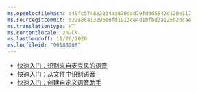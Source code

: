 ```yaml
---
ms.openlocfilehash: c49fc5748e2234aa870dad79fd0d5842d120e117
ms.sourcegitcommit: d22a86a1329be8fd1913ce4d1bfbd2a125b2bcae
ms.translationtype: HT
ms.contentlocale: zh-CN
ms.lasthandoff: 11/26/2020
ms.locfileid: "96188208"
---
```

- [快速入门：识别来自麦克风的语音](../../get-started-speech-to-text.md)
- [快速入门：从文件中识别语音](../../get-started-speech-to-text.md)
- [快速入门：创建自定义语音助手](~/articles/cognitive-services/speech-service/quickstarts/voice-assistants.md)